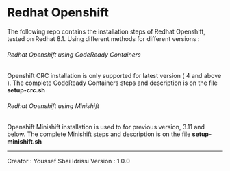 # Redhat Openshift

The following repo contains the installation steps of Redhat Openshift, tested on Redhat 8.1.
Using different methods for different versions : 

###### Redhat Openshift using CodeReady Containers
Openshift CRC installation is only supported for latest version ( 4 and above ). The complete CodeReady Containers steps and description is on the file **setup-crc.sh**  

###### Redhat Openshift using Minishift
Openshift Minishift installation is used to for previous version, 3.11 and below. The complete Minishift steps and description is on the file **setup-minishift.sh** 


******************************
Creator : Youssef Sbai Idrissi
Version : 1.0.0

